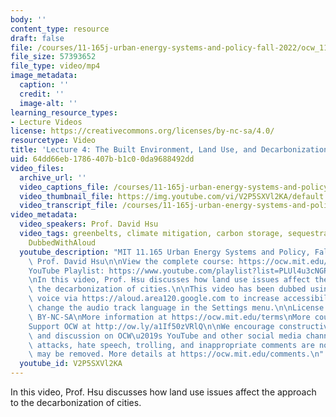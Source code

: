 ```yaml
---
body: ''
content_type: resource
draft: false
file: /courses/11-165j-urban-energy-systems-and-policy-fall-2022/ocw_11165_lecture04_2022sep16_360p_16_9.mp4
file_size: 57393652
file_type: video/mp4
image_metadata:
  caption: ''
  credit: ''
  image-alt: ''
learning_resource_types:
- Lecture Videos
license: https://creativecommons.org/licenses/by-nc-sa/4.0/
resourcetype: Video
title: 'Lecture 4: The Built Environment, Land Use, and Decarbonization'
uid: 64dd66eb-1786-407b-b1c0-0da9688492dd
video_files:
  archive_url: ''
  video_captions_file: /courses/11-165j-urban-energy-systems-and-policy-fall-2022/1ih6Tw5DPfeoppSAAnJUqQ7ExLW48tOo8_transcript.webvtt
  video_thumbnail_file: https://img.youtube.com/vi/V2P5SXVl2KA/default.jpg
  video_transcript_file: /courses/11-165j-urban-energy-systems-and-policy-fall-2022/1ih6Tw5DPfeoppSAAnJUqQ7ExLW48tOo8_transcript.pdf
video_metadata:
  video_speakers: Prof. David Hsu
  video_tags: greenbelts, climate mitigation, carbon storage, sequestration, NEPA,
    DubbedWithAloud
  youtube_description: "MIT 11.165 Urban Energy Systems and Policy, Fall 2022\nInstructor:\
    \ Prof. David Hsu\n\nView the complete course: https://ocw.mit.edu/courses/11-165j-urban-energy-systems-and-policy-fall-2022/\n\
    YouTube Playlist: https://www.youtube.com/playlist?list=PLUl4u3cNGP63SEOB1q95TFs0hwyf1d7BG\n\
    \nIn this video, Prof. Hsu discusses how land use issues affect the approach to\
    \ the decarbonization of cities.\n\nThis video has been dubbed using an artificial\
    \ voice via https://aloud.area120.google.com to increase accessibility. You can\
    \ change the audio track language in the Settings menu.\n\nLicense: Creative Commons\
    \ BY-NC-SA\nMore information at https://ocw.mit.edu/terms\nMore courses at https://ocw.mit.edu\n\
    Support OCW at http://ow.ly/a1If50zVRlQ\n\nWe encourage constructive comments\
    \ and discussion on OCW\u2019s YouTube and other social media channels. Personal\
    \ attacks, hate speech, trolling, and inappropriate comments are not allowed and\
    \ may be removed. More details at https://ocw.mit.edu/comments.\n"
  youtube_id: V2P5SXVl2KA
---
```

In this video, Prof. Hsu discusses how land use issues affect the approach to the decarbonization of cities.